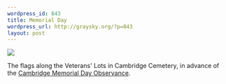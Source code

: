 ```yaml
--- 
wordpress_id: 843
title: Memorial Day
wordpress_url: http://graysky.org/?p=843
layout: post
---
```

<div class="flickr-frame"><a href="http://www.flickr.com/photos/downtree/3563197960/"><img src="http://graysky.org/images/veterans_lot.jpg" class="flickr-photo" /></a>
</div>

The flags along the Veterans' Lots in Cambridge Cemetery, in advance of the <a href="http://www.cambridgema.gov/VET/NewsDetail.cfm?story_id=2149">Cambridge Memorial Day Observance</a>.
